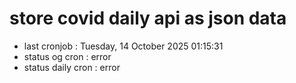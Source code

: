 # store covid daily api as json data

- last cronjob : Tuesday, 14 October 2025 01:15:31
- status og cron : error
- status daily cron : error
      
      